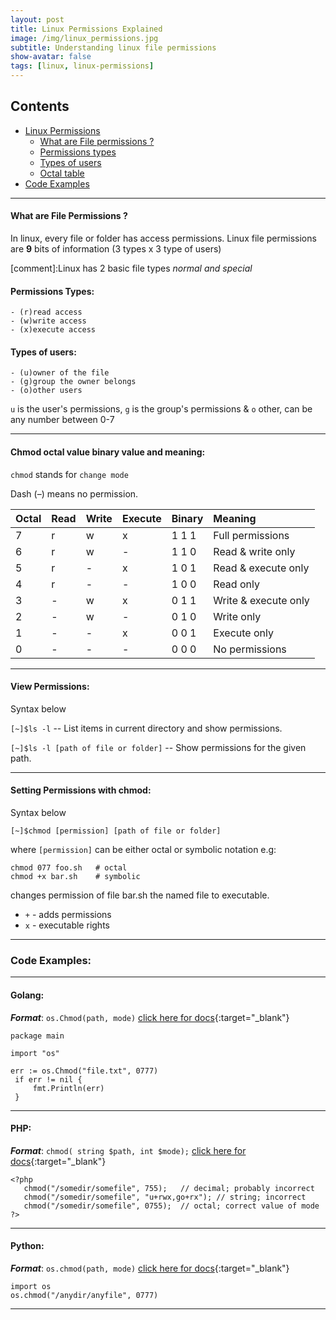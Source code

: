 ```yaml
---
layout: post
title: Linux Permissions Explained
image: /img/linux_permissions.jpg
subtitle: Understanding linux file permissions
show-avatar: false
tags: [linux, linux-permissions]
---
```


## Contents

* [Linux Permissions](#)
	* [What are File permissions ?](#file-permissions-?)
	* [Permissions types](#what-are-file-permissions-?)
	* [Types of users](#permissions-types)
	* [Octal table](#chmod-octal-value-binary-value-and-meaning)
* [Code Examples](#code-examples)

---
   
#### What are File Permissions ?
In linux, every file or folder has access permissions. Linux file permissions are **9** bits of information (3 types x 3 type of users)

[comment]:Linux has 2 basic file types _normal and special_

#### Permissions Types:
	- (r)read access
	- (w)write access
	- (x)execute access

#### Types of users:
	- (u)owner of the file 
    - (g)group the owner belongs
    - (o)other users
    
`u` is the user's permissions, `g` is the group's permissions & `o` other, can be any number between 0-7

---
   
#### Chmod octal value binary value and meaning:
`chmod` stands for `change mode`

Dash (–) means no permission.

| Octal | Read | Write | Execute | Binary | Meaning |
| :------ |:----| :---- | :---- | :------ | :------ |
| 7 | r | w | x | 1 1 1 | Full permissions	|
| 6 | r | w | - | 1 1 0 | Read & write only	|
| 5 | r | - | x | 1 0 1 | Read & execute only	|
| 4 | r | - | - | 1 0 0 | Read only	|
| 3 | - | w | x | 0 1 1 | Write & execute only	|
| 2 | - | w | - | 0 1 0 | Write only	|
| 1 | - | - | x | 0 0 1 | Execute only	|
| 0 | - | - | - | 0 0 0 | No permissions	|

---
    
#### View Permissions:

Syntax below

`[~]$ls -l` -- List items in current directory and show permissions.
 
`[~]$ls -l [path of file or folder]` -- Show permissions for the given path.

---
   
#### Setting Permissions with chmod:
Syntax below

`[~]$chmod [permission] [path of file or folder]`

where `[permission]` can be either octal or symbolic notation e.g:

```
chmod 077 foo.sh   # octal
chmod +x bar.sh    # symbolic
```

changes permission of file bar.sh the named file to executable.

* `+` - adds permissions
* `x` - executable rights 

---

### Code Examples:

----

#### Golang:
***Format***: 
`os.Chmod(path, mode)`  [click here for docs](https://golang.org/pkg/os/#Chmod){:target="_blank"}

```
package main

import "os"

err := os.Chmod("file.txt", 0777)
 if err != nil {
     fmt.Println(err)
 }
```

-----

#### PHP:
***Format***: `chmod( string $path, int $mode);`  [click here for docs](https://secure.php.net/manual/en/function.chmod.php){:target="_blank"}

```
<?php
   chmod("/somedir/somefile", 755);   // decimal; probably incorrect
   chmod("/somedir/somefile", "u+rwx,go+rx"); // string; incorrect
   chmod("/somedir/somefile", 0755);  // octal; correct value of mode
?>
```

-----

#### Python:
***Format***: `os.chmod(path, mode)`  [click here for docs](https://docs.python.org/2/library/os.html#os.chmod){:target="_blank"}

``` 
import os
os.chmod("/anydir/anyfile", 0777)
```

---
   